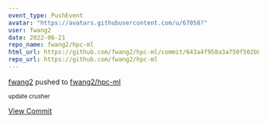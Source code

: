 ```yaml
---
event_type: PushEvent
avatar: "https://avatars.githubusercontent.com/u/67058?"
user: fwang2
date: 2022-06-21
repo_name: fwang2/hpc-ml
html_url: https://github.com/fwang2/hpc-ml/commit/643a4f958a3a750f502b8762c2c4fd944efefa47
repo_url: https://github.com/fwang2/hpc-ml
---
```


<a href='https://github.com/fwang2' target='_blank'>fwang2</a> pushed to <a href='https://github.com/fwang2/hpc-ml' target='_blank'>fwang2/hpc-ml</a>

<small>update crusher</small>

<a href='https://github.com/fwang2/hpc-ml/commit/643a4f958a3a750f502b8762c2c4fd944efefa47' target='_blank'>View Commit</a>